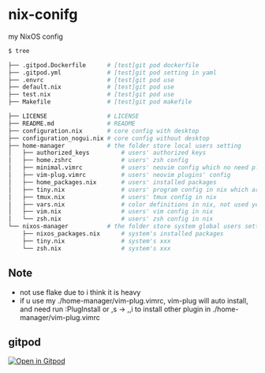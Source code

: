 # nix-conifg
my NixOS config

```bash
$ tree

├── .gitpod.Dockerfile      # [test]git pod dockerfile
├── .gitpod.yml             # [test]git pod setting in yaml
├── .envrc                  # [test]git pod use
├── default.nix             # [test]git pod use
├── test.nix                # [test]git pod use
├── Makefile                # [test]git pod makefile

├── LICENSE                 # LICENSE
├── README.md               # README
├── configuration.nix       # core config with desktop
├── configuration_nogui.nix # core config without desktop
├── home-manager            # the folder store local users setting
│   ├── authorized_keys         # users' authorized keys
│   ├── home.zshrc              # users' zsh config
│   ├── minimal.vimrc           # users' neovim config which no need plugin
│   ├── vim-plug.vimrc          # users' neovim plugins' config
│   ├── home_packages.nix       # users' installed packages
│   ├── tiny.nix                # users' program config in nix which are quite small
│   ├── tmux.nix                # users' tmux config in nix
│   ├── vars.nix                # color definitions in nix, not used yet
│   ├── vim.nix                 # users' vim config in nix
│   └── zsh.nix                 # users' zsh config in nix
└── nixos-manager           # the folder store system global users setting
    ├── nixos_packages.nix      # system's installed packages
    ├── tiny.nix                # system's xxx
    └── zsh.nix                 # system's xxx
```

## Note

- not use flake due to i think it is heavy
- if u use my ./home-manager/vim-plug.vimrc, vim-plug will auto install, and need run :PlugInstall or ,s -> ,,i to install other plugin in ./home-manager/vim-plug.vimrc

## gitpod

[![Open in Gitpod](https://gitpod.io/button/open-in-gitpod.svg)](https://gitpod.io/#https://github.com/Eloco/nixos-config)
